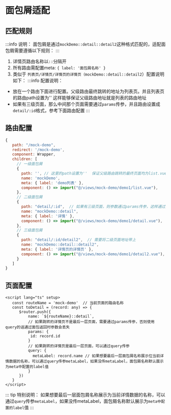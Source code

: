 # 面包屑适配

## 匹配规则
:::info 说明：
面包屑是通过`mockDemo::detail::detail2`这种格式匹配的，适配面包屑需要遵循以下规则：
:::

1. 详情页路由名称以`::`分隔开
2. 所有路由需配置meta: `{ label: '面包屑名称' }`
3. 类似于 `列表页/详情页/详情页的详情页（mockDemo::detail::detail2`）配置说明如下：
:::info 配置说明：
- 放在一个路由下面进行配置。父级路由最终跳转的地址为列表页。并且列表页的路由path设置为'' 这样能够保证父级路由地址就是列表的路由地址  
- 如果有三级页面，那么中间那个页面需要通过`params`传参，并且路由设置成`detail/:id`格式，参考下面路由配置
:::

## 路由配置
```javascript
{
   path: "/mock-demo",
   redirect: '/mock-demo',
   component: Wrapper,
   children: [
     // 一级面包屑
     {
       path: '', // 这里的path设置为''  保证父级路由跳转的最终页面均为list.vue
       name: 'mockDemo',
       meta: { label: 'demo列表' },
       component: () => import("@/views/mock-demo/demo1/list.vue"),
     },
     // 二级面包屑
     {
       path: "detail/:id",  // 如果有三级页面，则参数通过params传参，这样通过点击面包屑回到二级页面，参数不会丢失
       name: "mockDemo::detail",
       meta: { label: '详情' },
       component: () => import("@/views/mock-demo/demo1/detail.vue"),
     },
     // 三级面包屑
     {
       path: "detail/:id/detail2",  // 需要将二级页面地址带上
       name: "mockDemo::detail::detail2",
       meta: { label: '详情页的详情页' },
       component: () => import("@/views/mock-demo/demo1/detail2.vue"),
     }
   ]
}
```

## 页面配置
```vue
<script lang="ts" setup>
   const routeName = 'mock-demo'  // 当前页面的路由名称
   const toDetail = (record: any) => {
      $router.push({
          name: `${routeName}::detail`,
          // 如果跳转的详情页不是最后一层页面，需要通过params传参，否则使用query的话通过面包返回时参数会丢失
          params: {
           id: record.id
          }
          // 如果跳转的详情页是最后一层页面，可以通过query传参
          query: {
            metaLabel: record.name // 如果想要最后一层面包屑名称展示位当前详情数据的名称，可以通过query传参metaLabel，如果没传metaLabel，面包屑名称默认展示为meta中配置的label值
          }
      })
   }
</script>    
```

::: tip 特别说明：
如果想要最后一层面包屑名称展示为当前详情数据的名称，可以通过`query`传参`metaLabel`，如果没传metaLabel，面包屑名称默认展示为`meta中配置的label`值
:::